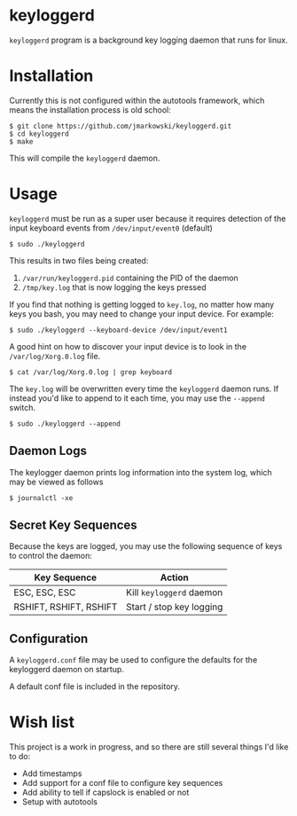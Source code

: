# keyloggerd

`keyloggerd` program is a background key logging daemon that runs for linux.

# Installation

Currently this is not configured within the autotools framework, which means the
installation process is old school:

```
$ git clone https://github.com/jmarkowski/keyloggerd.git
$ cd keyloggerd
$ make
```

This will compile the `keyloggerd` daemon.

# Usage

`keyloggerd` must be run as a super user because it requires detection of the
input keyboard events from `/dev/input/event0` (default)

```
$ sudo ./keyloggerd
```

This results in two files being created:

1. `/var/run/keyloggerd.pid` containing the PID of the daemon
2. `/tmp/key.log` that is now logging the keys pressed

If you find that nothing is getting logged to `key.log`, no matter how many keys
you bash, you may need to change your input device. For example:

```
$ sudo ./keyloggerd --keyboard-device /dev/input/event1
```

A good hint on how to discover your input device is to look in the
`/var/log/Xorg.0.log` file.

```
$ cat /var/log/Xorg.0.log | grep keyboard
```

The `key.log` will be overwritten every time the `keyloggerd` daemon runs. If
instead you'd like to append to it each time, you may use the `--append` switch.

```
$ sudo ./keyloggerd --append
```

## Daemon Logs

The keylogger daemon prints log information into the system log, which may be
viewed as follows

```
$ journalctl -xe
```

## Secret Key Sequences

Because the keys are logged, you may use the following sequence of keys to
control the daemon:

Key Sequence | Action
-------------|-------
ESC, ESC, ESC | Kill `keyloggerd` daemon
RSHIFT, RSHIFT, RSHIFT | Start / stop key logging


## Configuration

A `keyloggerd.conf` file may be used to configure the defaults for the
keyloggerd daemon on startup.

A default conf file is included in the repository.

# Wish list

This project is a work in progress, and so there are still several things I'd
like to do:

* Add timestamps
* Add support for a conf file to configure key sequences
* Add ability to tell if capslock is enabled or not
* Setup with autotools
